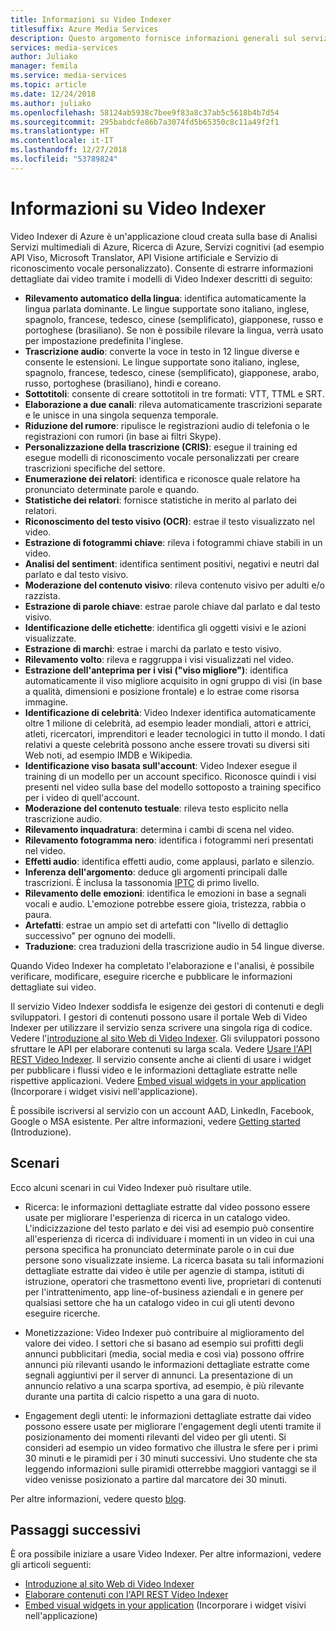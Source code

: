```yaml
---
title: Informazioni su Video Indexer
titlesuffix: Azure Media Services
description: Questo argomento fornisce informazioni generali sul servizio Video Indexer.
services: media-services
author: Juliako
manager: femila
ms.service: media-services
ms.topic: article
ms.date: 12/24/2018
ms.author: juliako
ms.openlocfilehash: 58124ab5938c7bee9f83a8c37ab5c5618b4b7d54
ms.sourcegitcommit: 295babdcfe86b7a3074fd5b65350c8c11a49f2f1
ms.translationtype: HT
ms.contentlocale: it-IT
ms.lasthandoff: 12/27/2018
ms.locfileid: "53789824"
---
```

# <a name="what-is-video-indexer"></a>Informazioni su Video Indexer

Video Indexer di Azure è un'applicazione cloud creata sulla base di Analisi Servizi multimediali di Azure, Ricerca di Azure, Servizi cognitivi (ad esempio API Viso, Microsoft Translator, API Visione artificiale e Servizio di riconoscimento vocale personalizzato). Consente di estrarre informazioni dettagliate dai video tramite i modelli di Video Indexer descritti di seguito:
 
- **Rilevamento automatico della lingua**: identifica automaticamente la lingua parlata dominante. Le lingue supportate sono italiano, inglese, spagnolo, francese, tedesco, cinese (semplificato), giapponese, russo e portoghese (brasiliano). Se non è possibile rilevare la lingua, verrà usato per impostazione predefinita l'inglese.
- **Trascrizione audio**: converte la voce in testo in 12 lingue diverse e consente le estensioni. Le lingue supportate sono italiano, inglese, spagnolo, francese, tedesco, cinese (semplificato), giapponese, arabo, russo, portoghese (brasiliano), hindi e coreano.
- **Sottotitoli**: consente di creare sottotitoli in tre formati: VTT, TTML e SRT.
- **Elaborazione a due canali**: rileva automaticamente trascrizioni separate e le unisce in una singola sequenza temporale.
- **Riduzione del rumore**:  ripulisce le registrazioni audio di telefonia o le registrazioni con rumori (in base ai filtri Skype).
- **Personalizzazione della trascrizione (CRIS)**: esegue il training ed esegue modelli di riconoscimento vocale personalizzati per creare trascrizioni specifiche del settore.
- **Enumerazione dei relatori**:  identifica e riconosce quale relatore ha pronunciato determinate parole e quando.
- **Statistiche dei relatori**: fornisce statistiche in merito al parlato dei relatori.
- **Riconoscimento del testo visivo (OCR)**: estrae il testo visualizzato nel video.
- **Estrazione di fotogrammi chiave**: rileva i fotogrammi chiave stabili in un video.
- **Analisi del sentiment**: identifica sentiment positivi, negativi e neutri dal parlato e dal testo visivo.
- **Moderazione del contenuto visivo**: rileva contenuto visivo per adulti e/o razzista.
- **Estrazione di parole chiave**: estrae parole chiave dal parlato e dal testo visivo.
- **Identificazione delle etichette**: identifica gli oggetti visivi e le azioni visualizzate.
- **Estrazione di marchi**: estrae i marchi da parlato e testo visivo.
- **Rilevamento volto**: rileva e raggruppa i visi visualizzati nel video.
- **Estrazione dell'anteprima per i visi ("viso migliore")**: identifica automaticamente il viso migliore acquisito in ogni gruppo di visi (in base a qualità, dimensioni e posizione frontale) e lo estrae come risorsa immagine.
- **Identificazione di celebrità**: Video Indexer identifica automaticamente oltre 1 milione di celebrità, ad esempio leader mondiali, attori e attrici, atleti, ricercatori, imprenditori e leader tecnologici in tutto il mondo. I dati relativi a queste celebrità possono anche essere trovati su diversi siti Web noti, ad esempio IMDB e Wikipedia.
- **Identificazione viso basata sull'account**: Video Indexer esegue il training di un modello per un account specifico. Riconosce quindi i visi presenti nel video sulla base del modello sottoposto a training specifico per i video di quell'account.
- **Moderazione del contenuto testuale**: rileva testo esplicito nella trascrizione audio.
- **Rilevamento inquadratura**: determina i cambi di scena nel video.
- **Rilevamento fotogramma nero**: identifica i fotogrammi neri presentati nel video.
- **Effetti audio**: identifica effetti audio, come applausi, parlato e silenzio.
- **Inferenza dell'argomento**: deduce gli argomenti principali dalle trascrizioni. È inclusa la tassonomia [IPTC](https://iptc.org/standards/media-topics/) di primo livello.
- **Rilevamento delle emozioni**: identifica le emozioni in base a segnali vocali e audio. L'emozione potrebbe essere gioia, tristezza, rabbia o paura.
- **Artefatti**: estrae un ampio set di artefatti con "livello di dettaglio successivo" per ognuno dei modelli.
- **Traduzione**: crea traduzioni della trascrizione audio in 54 lingue diverse.

Quando Video Indexer ha completato l'elaborazione e l'analisi, è possibile verificare, modificare, eseguire ricerche e pubblicare le informazioni dettagliate sui video.

Il servizio Video Indexer soddisfa le esigenze dei gestori di contenuti e degli sviluppatori. I gestori di contenuti possono usare il portale Web di Video Indexer per utilizzare il servizio senza scrivere una singola riga di codice. Vedere l'[introduzione al sito Web di Video Indexer](video-indexer-get-started.md). Gli sviluppatori possono sfruttare le API per elaborare contenuti su larga scala. Vedere [Usare l'API REST Video Indexer](video-indexer-use-apis.md). Il servizio consente anche ai clienti di usare i widget per pubblicare i flussi video e le informazioni dettagliate estratte nelle rispettive applicazioni. Vedere [Embed visual widgets in your application](video-indexer-embed-widgets.md) (Incorporare i widget visivi nell'applicazione).

È possibile iscriversi al servizio con un account AAD, LinkedIn, Facebook, Google o MSA esistente. Per altre informazioni, vedere [Getting started](video-indexer-get-started.md) (Introduzione).

## <a name="scenarios"></a>Scenari

Ecco alcuni scenari in cui Video Indexer può risultare utile.

- Ricerca: le informazioni dettagliate estratte dal video possono essere usate per migliorare l'esperienza di ricerca in un catalogo video. L'indicizzazione del testo parlato e dei visi ad esempio può consentire all'esperienza di ricerca di individuare i momenti in un video in cui una persona specifica ha pronunciato determinate parole o in cui due persone sono visualizzate insieme. La ricerca basata su tali informazioni dettagliate estratte dai video è utile per agenzie di stampa, istituti di istruzione, operatori che trasmettono eventi live, proprietari di contenuti per l'intrattenimento, app line-of-business aziendali e in genere per qualsiasi settore che ha un catalogo video in cui gli utenti devono eseguire ricerche.

- Monetizzazione: Video Indexer può contribuire al miglioramento del valore dei video. I settori che si basano ad esempio sui profitti degli annunci pubblicitari (media, social media e così via) possono offrire annunci più rilevanti usando le informazioni dettagliate estratte come segnali aggiuntivi per il server di annunci. La presentazione di un annuncio relativo a una scarpa sportiva, ad esempio, è più rilevante durante una partita di calcio rispetto a una gara di nuoto.

- Engagement degli utenti: le informazioni dettagliate estratte dai video possono essere usate per migliorare l'engagement degli utenti tramite il posizionamento dei momenti rilevanti del video per gli utenti. Si consideri ad esempio un video formativo che illustra le sfere per i primi 30 minuti e le piramidi per i 30 minuti successivi. Uno studente che sta leggendo informazioni sulle piramidi otterrebbe maggiori vantaggi se il video venisse posizionato a partire dal marcatore dei 30 minuti.

Per altre informazioni, vedere questo [blog](https://aka.ms/videoindexerblog).

## <a name="next-steps"></a>Passaggi successivi

È ora possibile iniziare a usare Video Indexer. Per altre informazioni, vedere gli articoli seguenti:

- [Introduzione al sito Web di Video Indexer](video-indexer-get-started.md)
- [Elaborare contenuti con l'API REST Video Indexer](video-indexer-use-apis.md)
- [Embed visual widgets in your application](video-indexer-embed-widgets.md) (Incorporare i widget visivi nell'applicazione)
